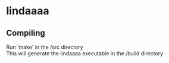 # lindaaaa

## Compiling
  Run 'make' in the /src directory  
  This will generate the lindaaaa executable in the /build directory
